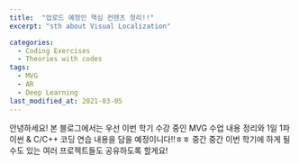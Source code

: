 ```yaml
---
title:  "업로드 예정인 핵심 컨텐츠 정리!!"
excerpt: "sth about Visual Localization"

categories:
  - Coding Exercises
  - Theories with codes
tags:
  - MVG
  - AR
  - Deep Learning
last_modified_at: 2021-03-05
---
```


안녕하세요! 본 블로그에서는 우선 이번 학기 수강 중인 MVG 수업 내용 정리와 1일 1파이썬 & C/C++ 코딩 연습 내용을 담을 예정이니다!!ㅎㅎ
중간 중간 이번 학기에 하게 될 수도 있는 여러 프로젝트들도 공유하도록 할게요!
